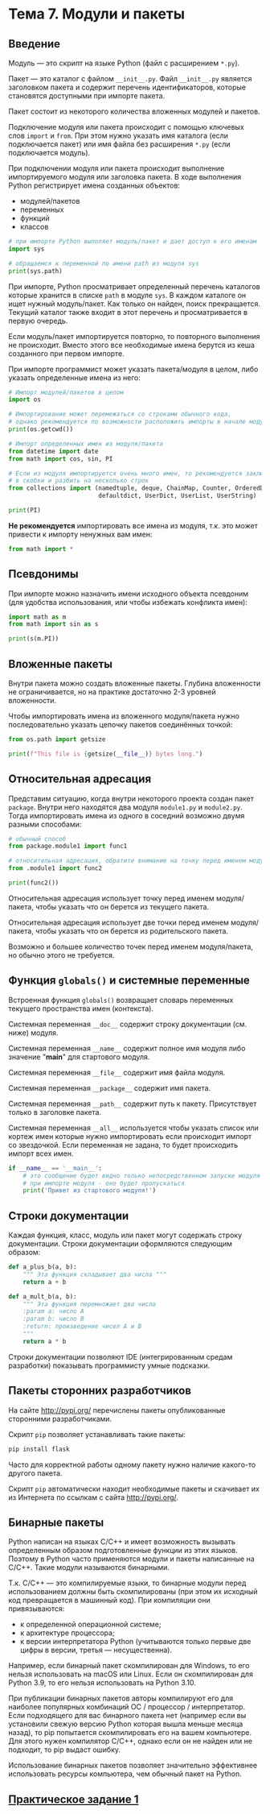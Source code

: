 # Тема 7. Модули и пакеты

## Введение

Модуль — это скрипт на языке Python (файл с расширением `*.py`).

Пакет — это каталог с файлом `__init__.py`. Файл `__init__.py` является заголовком пакета и содержит перечень идентификаторов, которые становятся доступными при импорте пакета.

Пакет состоит из некоторого количества вложенных модулей и пакетов.

Подключение модуля или пакета происходит с помощью ключевых слов `import` и `from`. При этом нужно указать имя каталога (если подключается пакет) или имя файла без расширения `*.py` (если подключается модуль).

При подключении модуля или пакета происходит выполнение импортируемого модуля или заголовка пакета. В ходе выполнения Python регистрирует имена созданных объектов:

* модулей/пакетов
* переменных
* функций
* классов

```python
# при импорте Python выполяет модуль/пакет и дает доступ к его именам
import sys

# обращаемся к переменной по имени path из модуля sys
print(sys.path)
```

При импорте, Python просматривает определенный перечень каталогов которые хранится в списке `path` в модуле `sys`. В каждом каталоге он ищет нужный модуль/пакет. Как только он найден, поиск прекращается. Текущий каталог также входит в этот перечень и просматривается в первую очередь.

Если модуль/пакет импортируется повторно, то повторного выполнения не происходит. Вместо этого все необходимые имена берутся из кеша созданного при первом импорте.

При импорте программист может указать пакета/модуля в целом, либо указать определенные имена из него:

```python
# Импорт модулей/пакетов в целом
import os

# Импортирование может перемежаться со строками обычного кода,
# однако рекомендуется по возможности расположить импорты в начале модуля
print(os.getcwd())

# Импорт определенных имен из модуля/пакета
from datetime import date
from math import cos, sin, PI

# Если из модуля импортируется очень много имен, то рекомендуется заключить их
# в скобки и разбить на несколько строк
from collections import (namedtuple, deque, ChainMap, Counter, OrderedDict,
                         defaultdict, UserDict, UserList, UserString)

print(PI)
```

**Не рекомендуется** импортировать все имена из модуля, т.к. это может привести к импорту ненужных вам имен:

```python
from math import *
```

## Псевдонимы

При импорте можно назначить имени исходного объекта псевдоним (для удобства использования, или чтобы избежать конфликта имен):

```python
import math as m
from math import sin as s

print(s(m.PI))
```

## Вложенные пакеты

Внутри пакета можно создать вложенные пакеты. Глубина вложенности не ограничивается, но на практике достаточно 2-3 уровней вложенности.

Чтобы импортировать имена из вложенного модуля/пакета нужно последовательно указать цепочку пакетов соединённых точкой:

```python
from os.path import getsize

print(f"This file is {getsize(__file__)} bytes long.")
```

## Относительная адресация

Представим ситуацию, когда внутри некоторого проекта создан пакет `package`. Внутри него находятся два модуля `module1.py` и `module2.py`. Тогда импортировать имена из одного в соседний возможно двумя разными способами:

```python
# обычный способ
from package.module1 import func1

# относительная адресация, обратите внимание на точку перед именем модуля
from .module1 import func2

print(func2())
```

Относительная адресация использует точку перед именем модуля/пакета, чтобы указать что он берется из текущего пакета.

Относительная адресация использует две точки перед именем модуля/пакета, чтобы указать что он берется из родительского пакета.

Возможно и большее количество точек перед именем модуля/пакета, но обычно этого не требуется.

## Функция `globals()` и системные переменные

Встроенная функция `globals()` возвращает словарь переменных текущего пространства имен (контекста).

Системная переменная `__doc__` содержит строку документации (см. ниже) модуля.

Системная переменная `__name__` содержит полное имя модуля либо значение "__main__" для стартового модуля.

Системная переменная `__file__` содержит имя файла модуля.

Системная переменная `__package__` содержит имя пакета.

Системная переменная `__path__` содержит путь к пакету. Присутствует только в заголовке пакета.

Системная переменная `__all__` используется чтобы указать список или кортеж имен которые нужно импортировать если происходит импорт со звездочкой. Если переменная не задана, то будет происходить импорт всех имен.

```python
if __name__ == '__main__':
    # это сообщение будет видно только непосредственном запуске модуля
    # при импорте модуля - оно будет пропускаться
    print('Привет из стартового модуля!')
```

## Строки документации

Каждая функция, класс, модуль или пакет могут содержать строку документации. Строки документации оформляются следующим образом:

```python
def a_plus_b(a, b):
    """ Эта функция складывает два числа """
    return a + b

def a_mult_b(a, b):
    """ Эта функция перемножает два числа
    :param a: число A
    :param b: число B
    :return: произведение чисел A и B
    """
    return a * b
```

Строки документации позволяют IDE (интегрированным средам разработки) показывать программисту умные подсказки.

## Пакеты сторонних разработчиков

На сайте http://pypi.org/ перечислены пакеты опубликованные сторонними разработчиками.

Скрипт `pip` позволяет устанавливать такие пакеты:

```bash
pip install flask
```

Часто для корректной работы одному пакету нужно наличие какого-то другого пакета.

Скрипт `pip` автоматически находит необходимые пакеты и скачивает их из Интернета по ссылкам с сайта http://pypi.org/.

## Бинарные пакеты

Python написан на языках C/C++ и имеет возможность вызывать определенным образом подготовленные функции из этих языков. Поэтому в Python часто применяются модули и пакеты написанные на C/C++. Такие модули называются бинарными.

Т.к. С/С++ — это компилируемые языки, то бинарные модули перед использованием должны быть скомпилированы (при этом их исходный код превращается в машинный код). При компиляции они привязываются:

* к определенной операционной системе;
* к архитектуре процессора;
* к версии интерпретатора Python (учитываются только первые две цифры в версии, третья — несущественна).

Например, если бинарный пакет скомпилирован для Windows, то его нельзя использовать на macOS или Linux. Если он скомпилирован для Python 3.9, то его нельзя использовать на Python 3.10.

При публикации бинарных пакетов авторы компилируют его для наиболее популярных комбинаций ОС / процессор / интерпретатор. Если подходящего для вас бинарного пакета нет (например если вы установили свежую версию Python которая вышла меньше месяца назад), то pip попытается скомпилировать его на вашем компьютере. Для этого нужен компилятор C/C++, однако если он не найден или не подходит, то pip выдаст ошибку.

Использование бинарных пакетов позволяет значительно эффективнее использовать ресурсы компьютера, чем обычный пакет на Python.

## [Практическое задание 1](practice.md)
